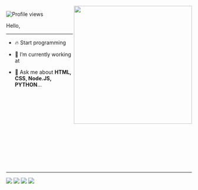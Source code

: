 <br>
<img align="right" height="320em" src="https://media.giphy.com/media/26tn33aiTi1jkl6H6/giphy.gif"/>
<p align="left"> <img src="https://komarev.com/ghpvc/?username=pedrocatana&color=red" alt="Profile views" /> </p>
Hello,

--------------------------------------------------------------------------------------


- 🔥 Start programming 

- 🔭 I’m currently working at 

- 💬 Ask me about **HTML, CSS, Node.JS, PYTHON**...


<br> <br> 
 



  
   <br> <br> <br> <br> <br> <br> <br> <br> <br> 
   
--------------------------------------------------------------------------------------
  
<div> 
  <a href="https://instagram.com/_.catana" target="_blank"><img src="https://img.shields.io/badge/-Instagram-%23E4405F?style=for-the-badge&logo=instagram&logoColor=white" target="_blank"></a>
 	<a href="https://www.twitch.tv/ocatana" target="_blank"><img src="https://img.shields.io/badge/Twitch-9146FF?style=for-the-badge&logo=twitch&logoColor=white" target="_blank"></a>
  <a href = "mailto:pedroalexcatana@gmail.com"><img src="https://img.shields.io/badge/-Gmail-%23333?style=for-the-badge&logo=gmail&logoColor=white" target="_blank"></a>
  <a href="https://www.linkedin.com/in/catana-pedro-773854210/" target="_blank"><img src="https://img.shields.io/badge/-LinkedIn-%230077B5?style=for-the-badge&logo=linkedin&logoColor=white" target="_blank"></a> 
 
 
</div>
